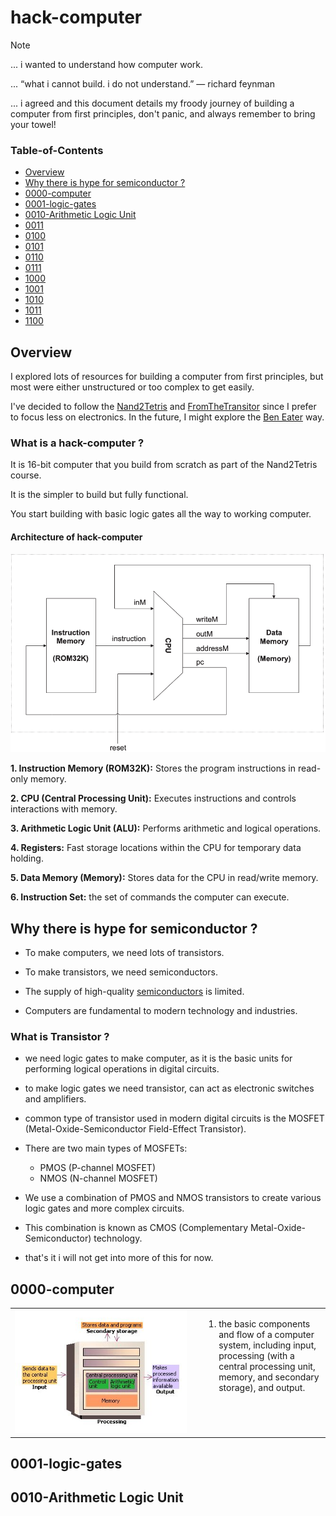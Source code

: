 # hack-computer

> [!NOTE]
> ... i wanted to understand how computer work.
>
> ... “what i cannot build. i do not understand.” ― richard feynman
> 
> ... i agreed and this document details my froody journey of building a computer from first principles, don't panic, and always remember to bring your towel! 

### Table-of-Contents

- [Overview](#overview)
- [Why there is hype for semiconductor ?](#Why-there-is-hype-for-semiconductor)
- [0000-computer](#0000-computer)
- [0001-logic-gates](#0001-logic-gates)
- [0010-Arithmetic Logic Unit](#0010-Arithmetic-Logic-Unit)
- [0011](#0011)
- [0100](#0100)
- [0101](#0101)
- [0110](#0110)
- [0111](#0111)
- [1000](#1000)
- [1001](#1001)
- [1010](#1010)
- [1011](#1011)
- [1100](#1100)


## Overview

I explored lots of resources for building a computer from first principles, but most were either unstructured or too complex to get easily.

I've decided to follow the [Nand2Tetris](https://www.nand2tetris.org) and [FromTheTransitor](https://www.fromthetransistor.com/`) since I prefer to focus less on electronics. In the future, I might explore the [Ben Eater](https://eater.net) way.

### What is a hack-computer ?

It is 16-bit computer that you build from scratch as part of the Nand2Tetris course.

It is the simpler to build but fully functional.

You start building with basic logic gates all the way to working computer.

#### Architecture of hack-computer 

![img](images/hack-computer.png)

**1. Instruction Memory (ROM32K):** Stores the program instructions in read-only memory.

**2. CPU (Central Processing Unit):** Executes instructions and controls interactions with memory.

**3. Arithmetic Logic Unit (ALU):** Performs arithmetic and logical operations.

**4. Registers:** Fast storage locations within the CPU for temporary data holding.

**5. Data Memory (Memory):** Stores data for the CPU in read/write memory.

**6. Instruction Set:** the set of commands the computer can execute.

## Why there is hype for semiconductor ?

- To make computers, we need lots of transistors.

- To make transistors, we need semiconductors.

- The supply of high-quality [semiconductors](https://www.rabobank.com/knowledge/d011371771-mapping-global-supply-chains-the-case-of-semiconductors) is limited.

- Computers are fundamental to modern technology and industries. 

### What is Transistor ? 
 
- we need logic gates to make computer, as it is the basic units for performing logical operations in digital circuits.

- to make logic gates we need transistor, can act as electronic switches and amplifiers.

- common type of transistor used in modern digital circuits is the MOSFET (Metal-Oxide-Semiconductor Field-Effect Transistor).
 
- There are two main types of MOSFETs:

  - PMOS (P-channel MOSFET)
  - NMOS (N-channel MOSFET)

- We use a combination of PMOS and NMOS transistors to create various logic gates and more complex circuits. 

- This combination is known as CMOS (Complementary Metal-Oxide-Semiconductor) technology.

- that's it i will not get into more of this for now.


## 0000-computer

<table style="width: 100%; border-collapse: collapse;">
  <tr>
    <td style="width: 60%; vertical-align: top; padding-right: 20px;">
      <img src="images/computer.jpg" alt="Computer processing diagram" style="width: 100%; height: auto; max-width: 600px;">
    </td>
    <td style="width: 40%; vertical-align: top;">
      <ol>
        <li> the basic components and flow of a computer system, including input, processing (with a central processing unit, memory, and secondary storage), and output.</li>
      </ol>
    </td>
  </tr>
</table>


## 0001-logic-gates


## 0010-Arithmetic Logic Unit